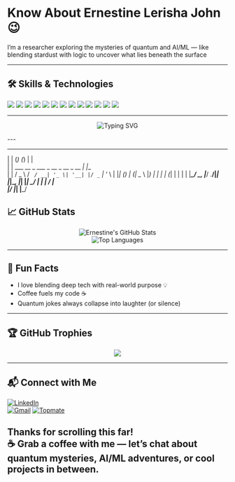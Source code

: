 # Know About Ernestine Lerisha John 😉

I’m a researcher exploring the mysteries of quantum and AI/ML — like blending stardust with logic to uncover what lies beneath the surface

---

## 🛠️ Skills & Technologies
<p align="left">
  <img src="https://img.shields.io/badge/HTML5-E34F26?style=flat-square&logo=html5&logoColor=white" />
  <img src="https://img.shields.io/badge/CSS3-1572B6?style=flat-square&logo=css3&logoColor=white" />
  <img src="https://img.shields.io/badge/JavaScript-F7DF1E?style=flat-square&logo=javascript&logoColor=black" />
  <img src="https://img.shields.io/badge/React-61DAFB?style=flat-square&logo=react&logoColor=black" />
  <img src="https://img.shields.io/badge/Firebase-FFCA28?style=flat-square&logo=firebase&logoColor=black" />
  <img src="https://img.shields.io/badge/Node.js-339933?style=flat-square&logo=nodedotjs&logoColor=white" />
  <img src="https://img.shields.io/badge/Python-3776AB?style=flat-square&logo=python&logoColor=white" />
  <img src="https://img.shields.io/badge/OpenCV-5C3EE8?style=flat-square&logo=opencv&logoColor=white" />
  <img src="https://img.shields.io/badge/YOLOv5-red?style=flat-square&logo=github&logoColor=white" />
  <img src="https://img.shields.io/badge/MediaPipe-orange?style=flat-square&logo=google&logoColor=white" />
  <img src="https://img.shields.io/badge/ESP32-black?style=flat-square&logo=arduino&logoColor=white" />
  <img src="https://img.shields.io/badge/LaTeX-05122A?style=flat-square&logo=latex&logoColor=white" />
  <img src="https://img.shields.io/badge/Qiskit-563D7C?style=flat-square&logo=ibm&logoColor=white" />
</p>

---

<p align="center">
  <img src="https://readme-typing-svg.demolab.com?font=Fira+Code&pause=1000&color=F7305B&width=435&lines=Hi+I'm+Lerisha+John;Quantum+%2B+AI%2FML+Researcher;Curiosity+is+my+code!" alt="Typing SVG" />
</p>
---

<!-- ASCII Art for Lerisha John -->
  _                    _           _       _     
 | |                  (_)         (_)     | |    
 | |     ___   __ _ ___ _ __  _ __ _  __ _| |__  
 | |    / _ \ / _` / __| '_ \| '__| |/ _` | '_ \ 
 | |___| (_) | (_| \__ \ |_) | |  | | (_| | | | |
 |______\___/ \__, |___/ .__/|_|  |_|\__, |_| |_|
               __/ |   | |           __/ |      
              |___/    |_|          |___/       


## 📈 GitHub Stats

<p align="center">
  <img src="https://github-readme-stats.vercel.app/api?username=ernestinelerishaj&show_icons=true&theme=radical" alt="Ernestine's GitHub Stats" />
  <br/>
  <img src="https://github-readme-stats.vercel.app/api/top-langs/?username=ernestinelerishaj&layout=compact&theme=radical" alt="Top Languages" />
</p>

---

## 🌟 Fun Facts

- I love blending deep tech with real-world purpose 💡
- Coffee fuels my code ☕
- Quantum jokes always collapse into laughter (or silence)

---

## 🏆 GitHub Trophies

<p align="center">
  <img src="https://github-profile-trophy.vercel.app/?username=ernestinelerishaj&theme=onedark&row=1&column=7"/>
</p>

---

## 📬 Connect with Me

[![LinkedIn](https://img.shields.io/badge/LinkedIn-blue?style=flat-square&logo=linkedin&logoColor=white)](https://www.linkedin.com/in/ernestine-lerisha-john-4a863a204/)  
[![Gmail](https://img.shields.io/badge/Gmail-D14836?style=flat-square&logo=gmail&logoColor=white)](mailto:ernestinelerishaj@gmail.com)
[![Topmate](https://img.shields.io/badge/Topmate-1DA1F2?style=flat-square&logo=meetup&logoColor=white)](https://topmate.io/ernestine_lerisha)

Thanks for scrolling this far!  
☕ Grab a coffee with me — let’s chat about quantum mysteries, AI/ML adventures, or cool projects in between.  
---


